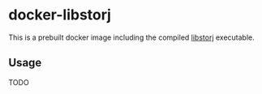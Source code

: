 # docker-libstorj

This is a prebuilt docker image including the compiled [libstorj](https://github.com/Storj/libstorj) executable.

## Usage

TODO
